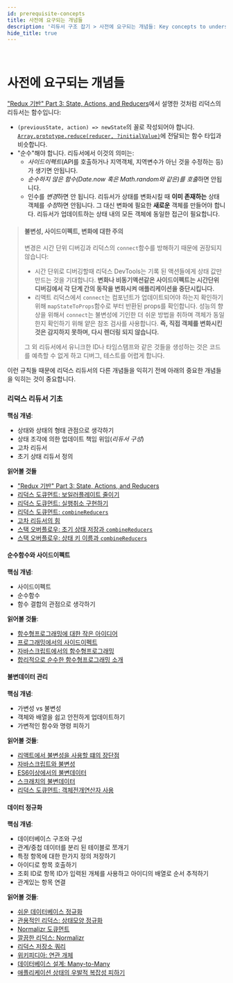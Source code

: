 ```yaml
---
id: prerequisite-concepts
title: 사전에 요구되는 개념들
description: '리듀서 구조 잡기 > 사전에 요구되는 개념들: Key concepts to understand when using Redux'
hide_title: true
---
```


&nbsp;

# 사전에 요구되는 개념들

["Redux 기반" Part 3: State, Actions, and Reducers](../../tutorials/fundamentals/part-3-state-actions-reducers.md)에서 설명한 것처럼 리덕스의 리듀서는 함수입니다:

- `(previousState, action) => newState`의 꼴로 작성되어야 합니다. [`Array.prototype.reduce(reducer, ?initialValue)`](https://developer.mozilla.org/en-US/docs/Web/JavaScript/Reference/Global_Objects/Array/Reduce)에 전달되는 함수 타입과 비슷합니다.
- "순수"해야 합니다. 리듀서에서 이것의 의미는:
  - _사이드이펙트_(API를 호출하거나 지역객체, 지역변수가 아닌 것을 수정하는 등)가 생기면 안됩니다.
  - *순수하지 않은 함수(Date.now 혹은 Math.random와 같은)를 호출*하면 안됩니다.
  - 인수를 *변경*하면 안 됩니다. 리듀서가 상태를 변화시킬 때 **이미 존재하는** 상태 객체를 *수정*하면 안됩니다. 그 대신 변화에 필요한 **새로운** 객체를 만들어야 합니다. 리듀서가 업데이트하는 상태 내의 모든 객체에 동일한 접근이 필요합니다.

> #### 불변성, 사이드이펙트, 변화에 대한 주의
>
> 변경은 시간 단위 디버깅과 리덕스의 `connect`함수를 방해하기 때문에 권장되지 않습니다:
>
> - 시간 단위로 디버깅할때 리덕스 DevTools는 기록 된 액션들에게 상태 값만 만드는 것을 기대합니다. **변화나 비동기액션같은 사이드이펙트는 시간단위 디버깅에서 각 단계 간의 동작을 변화시켜 애플리케이션을 중단시킵니다.**
> - 리액트 리덕스에서 `connect`는 컴포넌트가 업데이트되어야 하는지 확인하기 위해 `mapStateToProps`함수로 부터 반환된 props를 확인합니다. 성능의 향상을 위해서 `connect`는 불변성에 기인한 더 쉬운 방법을 취하며 객체가 동일한지 확인하기 위해 얕은 참조 검사를 사용합니다. **즉, 직접 객체를 변화시킨 것은 감지하지 못하며, 다시 렌더링 되지 않습니다.**
>
> 그 외 리듀서에서 유니크한 ID나 타임스탬프와 같은 것들을 생성하는 것은 코드를 예측할 수 없게 하고 디버그, 테스트를 어렵게 합니다.

이런 규칙들 때문에 리덕스 리듀서의 다른 개념들을 익히기 전에 아래의 중요한 개념들을 익히는 것이 중요합니다.

### 리덕스 리듀서 기초

**핵심 개념**:

- 상태와 상태의 형태 관점으로 생각하기
- 상태 조각에 의한 업데이트 책임 위임(_리듀서 구성_)
- 고차 리듀서
- 초기 상태 리듀서 정의

**읽어볼 것들**

- ["Redux 기반" Part 3: State, Actions, and Reducers](../../tutorials/fundamentals/part-3-state-actions-reducers.md)
- [리덕스 도큐먼트: 보일러플레이트 줄이기](../ReducingBoilerplate.md)
- [리덕스 도큐먼트: 실행취소 구현하기](../ImplementingUndoHistory.md)
- [리덕스 도큐먼트: `combineReducers`](../../api/combineReducers.md)
- [고차 리듀서의 힘](http://slides.com/omnidan/hor#/)
- [스택 오버플로우: 초기 상태 저장과 `combineReducers`](http://stackoverflow.com/questions/33749759/read-stores-initial-state-in-redux-reducer)
- [스택 오버플로우: 상태 키 이름과 `combineReducers`](http://stackoverflow.com/questions/35667775/state-in-redux-react-app-has-a-property-with-the-name-of-the-reducer)

#### 순수함수와 사이드이펙트

**핵심 개념**:

- 사이드이펙트
- 순수함수
- 함수 결합의 관점으로 생각하기

**읽어볼 것들**:

- [함수형프로그래밍에 대한 작은 아이디어](http://jaysoo.ca/2016/01/13/functional-programming-little-ideas/)
- [프로그래밍에서의 사이드이펙트](http://c2fo.io/c2fo/programming/2016/05/11/understanding-programmatic-side-effects/)
- [자바스크립트에서의 함수형프로그래밍](https://youtu.be/e-5obm1G_FY)
- [합리적으로 순수한 함수형프로그래밍 소개](https://www.sitepoint.com/an-introduction-to-reasonably-pure-functional-programming/)

#### 불변데이터 관리

**핵심 개념**:

- 가변성 vs 불변성
- 객체와 배열을 쉽고 안전하게 업데이트하기
- 가변적인 함수와 명령 피하기

**읽어볼 것들**:

- [리액트에서 불변성을 사용할 떄의 장단점](http://reactkungfu.com/2015/08/pros-and-cons-of-using-immutability-with-react-js/)
- [자바스크립트와 불변성](http://t4d.io/javascript-and-immutability/)
- [ES6이상에서의 불변데이터](http://wecodetheweb.com/2016/02/12/immutable-javascript-using-es6-and-beyond/)
- [스크래치의 불변데이터](https://ryanfunduk.com/articles/immutable-data-from-scratch/)
- [리덕스 도큐먼트: 객체전개연산자 사용](../UsingObjectSpreadOperator.md)

#### 데이터 정규화

**핵심 개념**:

- 데이터베이스 구조와 구성
- 관계/중첩 데이터를 분리 된 테이블로 쪼개기
- 특정 항목에 대한 한가지 정의 저장하기
- 아이디로 항목 호출하기
- 조회 ID로 항목 ID가 입력된 개체를 사용하고 아이디의 배열로 순서 추적하기
- 관계있는 항목 연결

**읽어볼 것들**:

- [쉬운 데이터베이스 정규화](http://www.essentialsql.com/get-ready-to-learn-sql-database-normalization-explained-in-simple-english/)
- [관용적인 리덕스: 상태모양 정규화](https://egghead.io/lessons/javascript-redux-normalizing-the-state-shape)
- [Normalizr 도큐먼트](https://github.com/paularmstrong/normalizr)
- [깔끔한 리덕스: Normalizr](https://tonyhb.gitbooks.io/redux-without-profanity/content/normalizer.html)
- [리덕스 저장소 쿼리](https://medium.com/@adamrackis/querying-a-redux-store-37db8c7f3b0f)
- [위키피디아: 연관 개체](https://en.wikipedia.org/wiki/Associative_entity)
- [데이터베이스 설계: Many-to-Many](http://www.tomjewett.com/dbdesign/dbdesign.php?page=manymany.php)
- [애플리케이션 상태의 우발적 복잡성 피하기](https://medium.com/@talkol/avoiding-accidental-complexity-when-structuring-your-app-state-6e6d22ad5e2a)
